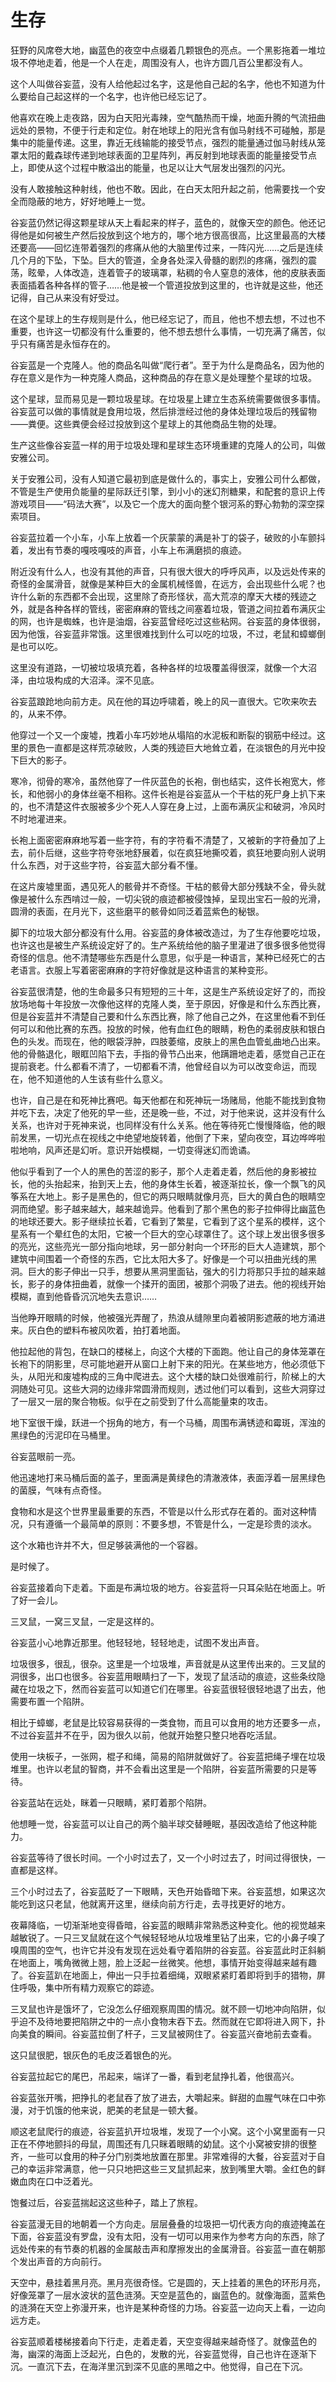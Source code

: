 # 生存

狂野的风席卷大地，幽蓝色的夜空中点缀着几颗银色的亮点。一个黑影拖着一堆垃圾不停地走着，他是一个人在走，周围没有人，也许方圆几百公里都没有人。﻿

这个人叫做谷妄蓝，没有人给他起过名字，这是他自己起的名字，他也不知道为什么要给自己起这样的一个名字，也许他已经忘记了。﻿

他喜欢在晚上走夜路，因为白天阳光毒辣，空气酷热而干燥，地面升腾的气流扭曲远处的景物，不便于行走和定位。射在地球上的阳光含有伽马射线不可碰触，那是集中的能量传递。这里，靠近无线输能的接受节点，强烈的能量通过伽马射线从笼罩太阳的戴森球传递到地球表面的卫星阵列，再反射到地球表面的能量接受节点上，即使从这个过程中散溢出的能量，也足以让大气层发出强烈的闪光。﻿

没有人敢接触这种射线，他也不敢。因此，在白天太阳升起之前，他需要找一个安全而隐蔽的地方，好好地睡上一觉。﻿

谷妄蓝仍然记得这颗星球从天上看起来的样子，蓝色的，就像天空的颜色。他还记得他是如何被生产然后投放到这个地方的，哪个地方很高很高，比这里最高的大楼还要高——回忆连带着强烈的疼痛从他的大脑里传过来，一阵闪光……之后是连续几个月的下坠，下坠。巨大的管道，全身各处深入骨髓的剧烈的疼痛，强烈的震荡，眩晕，人体改造，连着管子的玻璃罩，粘稠的令人窒息的液体，他的皮肤表面表面插着各种各样的管子……他是被一个管道投放到这里的，也许就是这些，他还记得，自己从来没有好受过。﻿

在这个星球上的生存规则是什么，他已经忘记了，而且，他也不想去想，不过也不重要，也许这一切都没有什么重要的，他不想去想什么事情，一切充满了痛苦，似乎只有痛苦是永恒存在的。﻿

谷妄蓝是一个克隆人。他的商品名叫做“爬行者”。至于为什么是商品名，因为他的存在意义是作为一种克隆人商品，这种商品的存在意义是处理整个星球的垃圾。

这个星球，显而易见是一颗垃圾星球。在垃圾星上建立生态系统需要做很多事情。谷妄蓝可以做的事情就是食用垃圾，然后排泄经过他的身体处理垃圾后的残留物——粪便。这些粪便会经过投放到这个星球上的其他商品生物的处理。

生产这些像谷妄蓝一样的用于垃圾处理和星球生态环境重建的克隆人的公司，叫做安雅公司。

关于安雅公司，没有人知道它最初到底是做什么的，事实上，安雅公司什么都做，不管是生产使用负能量的星际跃迁引擎，到小小的迷幻剂糖果，和配套的意识上传游戏项目——“码法大赛”，以及它一个庞大的面向整个银河系的野心勃勃的深空探索项目。

谷妄蓝拉着一个小车，小车上放着一个灰蒙蒙的满是补丁的袋子，破败的小车颤抖着，发出有节奏的嘎吱嘎吱的声音，小车上布满磨损的痕迹。﻿

附近没有什么人，也没有其他的声音，只有很大很大的呼呼风声，以及远处传来的奇怪的金属滑音，就像是某种巨大的金属机械怪兽，在远方，会出现些什么呢？也许什么新的东西都不会出现，这里除了奇形怪状，高大荒凉的摩天大楼的残迹之外，就是各种各样的管线，密密麻麻的管线之间塞着垃圾，管道之间拉着布满灰尘的网，也许是蜘蛛，也许是油烟，谷妄蓝曾经吃过这些粘网。谷妄蓝的身体很弱，因为他饿，谷妄蓝非常饿。这里很难找到什么可以吃的垃圾，不过，老鼠和蟑螂倒是也可以吃。﻿

这里没有道路，一切被垃圾填充着，各种各样的垃圾覆盖得很深，就像一个大沼泽，由垃圾构成的大沼泽。深不见底。﻿

谷妄蓝踉跄地向前方走。风在他的耳边呼啸着，晚上的风一直很大。它吹来吹去的，从来不停。﻿

他穿过一个又一个废墟，拽着小车巧妙地从塌陷的水泥板和断裂的钢筋中经过。这里的景色一直都是这样荒凉破败，人类的残迹巨大地耸立着，在淡银色的月光中投下巨大的影子。﻿

寒冷，彻骨的寒冷，虽然他穿了一件灰蓝色的长袍，倒也结实，这件长袍宽大，修长，和他弱小的身体丝毫不相称。这件长袍是谷妄蓝从一个干枯的死尸身上扒下来的，也不清楚这件衣服被多少个死人人穿在身上过，上面布满灰尘和破洞，冷风时不时地灌进来。﻿

长袍上面密密麻麻地写着一些字符，有的字符看不清楚了，又被新的字符叠加了上去，前仆后继，这些字符夸张地舒展着，似在疯狂地撕咬着，疯狂地要向别人说明什么东西，对于这些字符，谷妄蓝大部分看不懂。﻿

在这片废墟里面，遇见死人的骸骨并不奇怪。干枯的骸骨大部分残缺不全，骨头就像是被什么东西啃过一般，一切尖锐的痕迹都被侵蚀掉，呈现出宝石一般的光滑，圆滑的表面，在月光下，这些磨平的骸骨如同泛着蓝紫色的秘银。﻿

脚下的垃圾大部分都没有什么用。谷妄蓝的身体被改造过，为了生存他要吃垃圾，也许这也是被生产系统设定好了的。生产系统给他的脑子里灌进了很多很多他觉得奇怪的信息。他不清楚哪些东西是什么意思，似乎是一种语言，某种已经死亡的古老语言。衣服上写着密密麻麻的字符好像就是这种语言的某种变形。﻿

谷妄蓝很清楚，他的生命最多只有短短的三十年，这是生产系统设定好了的，而投放场地每十年投放一次像他这样的克隆人类，至于原因，好像是和什么东西比赛，但是谷妄蓝并不清楚自己要和什么东西比赛，除了他自己之外，在这里他看不到任何可以和他比赛的东西。投放的时候，他有血红色的眼睛，粉色的柔弱皮肤和银白色的头发。而现在，他的眼袋浮肿，四肢萎缩，皮肤上的黑色血管虬曲地凸出来。他的骨骼退化，眼眶凹陷下去，手指的骨节凸出来，他蹒跚地走着，感觉自己正在提前衰老。什么都看不清了，一切都看不清，他曾经自以为可以改变命运，而现在，他不知道他的人生该有些什么意义。﻿

也许，自己是在和死神比赛吧。每天他都在和死神玩一场赌局，他能不能找到食物并吃下去，决定了他死的早一些，还是晚一些，不过，对于他来说，这并没有什么关系，也许对于死神来说，也同样没有什么关系。他在等待死亡慢慢降临，他的眼前发黑，一切光点在视线之中绝望地旋转着，他倒了下来，望向夜空，耳边哗哗啦啦地响，风声还是幻听。意识开始模糊，一切变得迷幻而诡谲。﻿

他似乎看到了一个人的黑色的苦涩的影子，那个人走着走着，然后他的身影被拉长，他的头抬起来，抬到天上去，他的身体生长着，被逐渐拉长，像一个飘飞的风筝系在大地上。影子是黑色的，但它的两只眼睛就像月亮，巨大的黄白色的眼睛空洞而绝望。影子越来越大，越来越诡异。他看到了那个黑色的影子拉伸得比幽蓝色的地球还要大。影子继续拉长着，它看到了繁星，它看到了这个星系的模样，这个星系有一个晕红色的太阳，它被一个巨大的空心球罩住了。这个球上发出很多很多的亮光，这些亮光一部分指向地球，另一部分射向一个环形的巨大人造建筑，那个建筑中间围着一个奇怪的东西，它比太阳大多了。好像是一个可以扭曲光线的黑洞。巨大的影子伸出一只手，想要从黑洞里面钻，强大的引力将那只手拉的越来越长，影子的身体扭曲着，就像一个揉开的面团，被那个洞吸了进去。他的视线开始模糊，直到他昏昏沉沉地失去意识……﻿

当他睁开眼睛的时候，他被强光弄醒了，热浪从缝隙里向着被阴影遮蔽的地方涌进来。灰白色的塑料布被风吹着，拍打着地面。﻿

他拉起他的背包，在缺口的楼梯上，向这个大楼的下面跑。他让自己的身体笼罩在长袍下的阴影里，尽可能地避开从窗口上射下来的阳光。在某些地方，他必须低下头，从阳光和废墟构成的三角中爬进去。这个大楼的缺口处很难前行，阶梯上的大洞随处可见。这些大洞的边缘非常圆滑而规则，透过他们可以看到，这些大洞穿过了一层又一层的聚合物板。似乎在之前受到了什么高能量束的攻击。﻿

地下室很干燥，跃进一个拐角的地方，有一个马桶，周围布满锈迹和霉斑，浑浊的黑绿色的污泥印在马桶里。﻿

谷妄蓝眼前一亮。﻿

他迅速地打来马桶后面的盖子，里面满是黄绿色的清澈液体，表面浮着一层黑绿色的菌膜，气味有点奇怪。﻿

食物和水是这个世界里最重要的东西，不管是以什么形式存在着的。面对这种情况，只有遵循一个最简单的原则：不要多想，不管是什么，一定是珍贵的淡水。﻿

这个水箱也许并不大，但足够装满他的一个容器。﻿

是时候了。﻿

谷妄蓝接着向下走着。下面是布满垃圾的地方。谷妄蓝将一只耳朵贴在地面上。听了好一会儿。﻿

三叉鼠，一窝三叉鼠，一定是这样的。﻿

谷妄蓝小心地靠近那里。他轻轻地，轻轻地走，试图不发出声音。﻿

垃圾很多，很乱，很杂。这里是一个垃圾堆，声音就是从这里传出来的。三叉鼠的洞很多，出口也很多。谷妄蓝用眼睛扫了一下，发现了鼠活动的痕迹，这些条纹隐藏在垃圾之下，然而谷妄蓝可以知道它们在哪里。谷妄蓝很轻很轻地退了出去，他需要布置一个陷阱。﻿

相比于蟑螂，老鼠是比较容易获得的一类食物，而且可以食用的地方还要多一点，不过谷妄蓝并不在乎，因为很久以前，他就开始整只整只地吞吃活鼠。﻿

使用一块板子，一张网，棍子和绳，简易的陷阱就做好了。谷妄蓝把绳子埋在垃圾堆里。也许以老鼠的智商，并不会看出这里是一个陷阱，谷妄蓝所需要的只是等待。﻿

谷妄蓝站在远处，眯着一只眼睛，紧盯着那个陷阱。﻿

他想睡一觉，谷妄蓝可以让自己的两个脑半球交替睡眠，基因改造给了他这种能力。﻿

谷妄蓝等待了很长时间。一个小时过去了，又一个小时过去了，时间过得很快，一直都是这样。﻿

三个小时过去了，谷妄蓝眨了一下眼睛，天色开始昏暗下来。谷妄蓝想，如果这次能吃到这只老鼠，他就离开这里，继续向前方行走，去寻找更好的地方。﻿

夜幕降临，一切渐渐地变得昏暗，谷妄蓝的眼睛非常熟悉这种变化。他的视觉越来越敏锐了。一只三叉鼠就在这个气候轻轻地从垃圾堆里钻了出来，它的小鼻子嗅了嗅周围的空气，也许它并没有发现在远处看守着陷阱的谷妄蓝。谷妄蓝此时正斜躺在地面上，嘴角微微上翘，脸上泛起一丝微笑。他想，事情开始变得越来越有趣了。谷妄蓝趴在地面上，伸出一只手拉着细绳，双眼紧紧盯着即将到手的猎物，屏住呼吸，集中所有精力观察它的踪迹。﻿

三叉鼠也许是饿坏了，它没怎么仔细观察周围的情况。就不顾一切地冲向陷阱，似乎迫不及待地要把陷阱之中的一点小食物末吞下去。然而就在它即将进入网下，扑向美食的瞬间。谷妄蓝拉倒了杆子，三叉鼠被网住了。谷妄蓝兴奋地前去查看。﻿

这只鼠很肥，银灰色的毛皮泛着银色的光。﻿

谷妄蓝拉起它的尾巴，吊起来，端详了一番，看到老鼠挣扎着，他很高兴。﻿

谷妄蓝张开嘴，把挣扎的老鼠吞了放了进去，大嚼起来。鲜甜的血腥气味在口中弥漫，对于饥饿的他来说，肥美的老鼠是一顿大餐。﻿

顺这老鼠爬行的痕迹，谷妄蓝扒开垃圾堆，发现了一个小窝。这个小窝里面有一只正在不停地颤抖的母鼠，周围还有几只眯着眼睛的幼鼠。这个小窝被安排的很整齐，一些可以食用的种子分门别类地放置在那里。非常难得的大餐，谷妄蓝对于自己的幸运非常满意，他一只只地把这些三叉鼠抓起来，放到嘴里大嚼。金红色的鲜嫩血肉在口中泛着光。﻿

饱餐过后，谷妄蓝揣起这这些种子，踏上了旅程。﻿

谷妄蓝漫无目的地朝着一个方向走。层层叠叠的垃圾把一切代表方向的痕迹掩盖在下面，谷妄蓝没有罗盘，没有太阳，没有一切可以用来作为参考方向的东西，除了远处传来的有节奏的机器的金属敲击声和摩擦发出的金属滑音。谷妄蓝一直在朝那个发出声音的方向前行。﻿

天空中，悬挂着黑月亮。黑月亮很奇怪。它是圆的，天上挂着的黑色的环形月亮，好像笼罩了一层水波状的蓝色涟漪。天空是蓝色的，幽蓝色的。就像海面，蓝紫色的涟漪在天空上弥漫开来，也许是某种奇怪的力场。谷妄蓝一边向天上看，一边向远方走。﻿

谷妄蓝顺着楼梯接着向下行走，走着走着，天空变得越来越奇怪了。就像蓝色的海，幽深的海面上泛起光，白色的，发散的光，谷妄蓝觉得，自己也许在逐渐下沉。一直沉下去，在海洋里沉到深不见底的黑暗之中。他觉得，自己在下沉。

